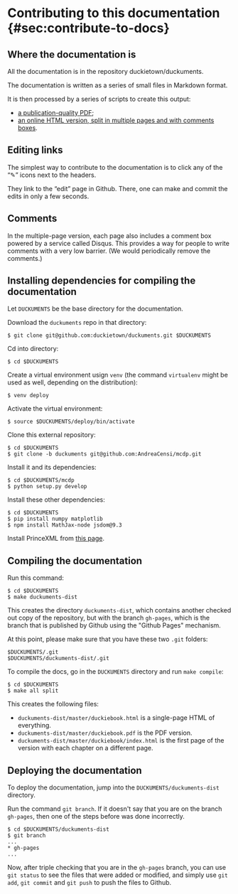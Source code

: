 # Contributing to this documentation {#sec:contribute-to-docs}

## Where the documentation is

All the documentation is in the repository duckietown/duckuments.

The documentation is written as a series of small files in Markdown format.

It is then processed by a series of scripts to create this output:

* [a publication-quality PDF][master-pdf];
* [an online HTML version, split in multiple pages and with comments boxes][master-split].

[master-pdf]: https://duckietown.github.io/duckuments/master/duckiebook.pdf
[master-html]: https://duckietown.github.io/duckuments/master/duckiebook.html
[master-split]: https://duckietown.github.io/duckuments/master/duckiebook/index.html
<!-- * [HTML (single-page)][master-html]; -->

## Editing links

The simplest way to contribute to the documentation is to click any of the “✎” icons next to the headers.

They link to the “edit” page in Github. There, one can make and commit the edits in only a few seconds.

## Comments

In the multiple-page version, each page also includes a comment box powered by a service called Disqus. This provides a way for people to write comments with a very low barrier. (We would periodically remove the comments.)

## Installing dependencies for compiling the documentation

Let `DUCKUMENTS` be the base directory for the documentation.

Download the `duckuments` repo in that directory:

    $ git clone git@github.com:duckietown/duckuments.git $DUCKUMENTS

Cd into directory:

    $ cd $DUCKUMENTS

Create a virtual environment usign `venv` (the command `virtualenv` might be used as well,
depending on the distribution):

    $ venv deploy

Activate the virtual environment:

    $ source $DUCKUMENTS/deploy/bin/activate

Clone this external repository:

    $ cd $DUCKUMENTS
    $ git clone -b duckuments git@github.com:AndreaCensi/mcdp.git

Install it and its dependencies:

    $ cd $DUCKUMENTS/mcdp
    $ python setup.py develop

Install these other dependencies:

    $ cd $DUCKUMENTS
    $ pip install numpy matplotlib
    $ npm install MathJax-node jsdom@9.3

Install PrinceXML from [this page](https://www.princexml.com/download/).

## Compiling the documentation

Run this command:

    $ cd $DUCKUMENTS
    $ make duckuments-dist

This creates the directory `duckuments-dist`, which contains
another checked out copy of the repository, but with the branch `gh-pages`, which
is the branch that is published by Github using the "Github Pages" mechanism.

At this point, please make sure that you have these two `.git` folders:

    $DUCKUMENTS/.git
    $DUCKUMENTS/duckuments-dist/.git

To compile the docs, go in the `DUCKUMENTS` directory and run `make compile`:

    $ cd $DUCKUMENTS
    $ make all split

This creates the following files:

* `duckuments-dist/master/duckiebook.html` is a single-page HTML of everything.
* `duckuments-dist/master/duckiebook.pdf` is the PDF version.
* `duckuments-dist/master/duckiebook/index.html` is the first page of the version with each chapter on a different page.

## Deploying the documentation

To deploy the documentation, jump into the `DUCKUMENTS/duckuments-dist` directory.

Run the command `git branch`. If it doesn't say that you are on the branch `gh-pages`,
then one of the steps before was done incorrectly.

    $ cd $DUCKUMENTS/duckuments-dist
    $ git branch
    ...
    * gh-pages
    ...

Now, after triple checking that you are in the `gh-pages` branch, you can
use `git status` to see the files that were added or modified,
and simply use `git add`, `git commit` and `git push` to push the files
to Github.
